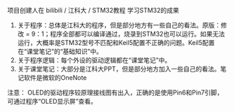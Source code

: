 项目创建人在 bilibili / 江科大 / STM32教程 学习STM32的成果
1. 关于程序：总体是江科大的程序，但是部分地方有一些自己的看法。原版：修改 = 9：1；程序全部都可以编译通过，烧录到STM32也可以运行。如果无法运行，大概率是STM32型号不匹配和Keil5配置不正确的问题。Keil5配置在“课堂笔记”的“基础知识”中。
2. 关于程序逻辑：每个外设的驱动逻辑都在“课堂笔记”中。
3. 关于课堂笔记：大部分是江科大PPT，但是部分地方加入一些自己的看法。笔记软件是微软的OneNote

注意：
OLED的驱动程序较原理接线图有出入，正确的是使用Pin6和Pin7引脚，可通过程序“OLED显示屏”查看。
